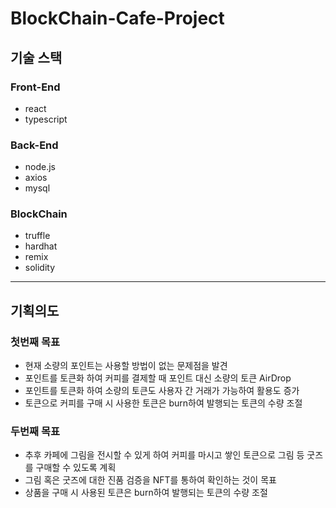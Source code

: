 # BlockChain-Cafe-Project

## 기술 스택

### Front-End

- react
- typescript

### Back-End

- node.js
- axios
- mysql

### BlockChain

- truffle
- hardhat
- remix
- solidity

---

## 기획의도

### 첫번째 목표

- 현재 소량의 포인트는 사용할 방법이 없는 문제점을 발견
- 포인트를 토큰화 하여 커피를 결제할 때 포인트 대신 소량의 토큰 AirDrop
- 포인트를 토큰화 하여 소량의 토큰도 사용자 간 거래가 가능하여 활용도 증가
- 토큰으로 커피를 구매 시 사용한 토큰은 burn하여 발행되는 토큰의 수량 조절

### 두번째 목표

- 추후 카페에 그림을 전시할 수 있게 하여 커피를 마시고 쌓인 토큰으로 그림 등 굿즈를 구매할 수 있도록 계획
- 그림 혹은 굿즈에 대한 진품 검증을 NFT를 통하여 확인하는 것이 목표
- 상품을 구매 시 사용된 토큰은 burn하여 발행되는 토큰의 수량 조절
